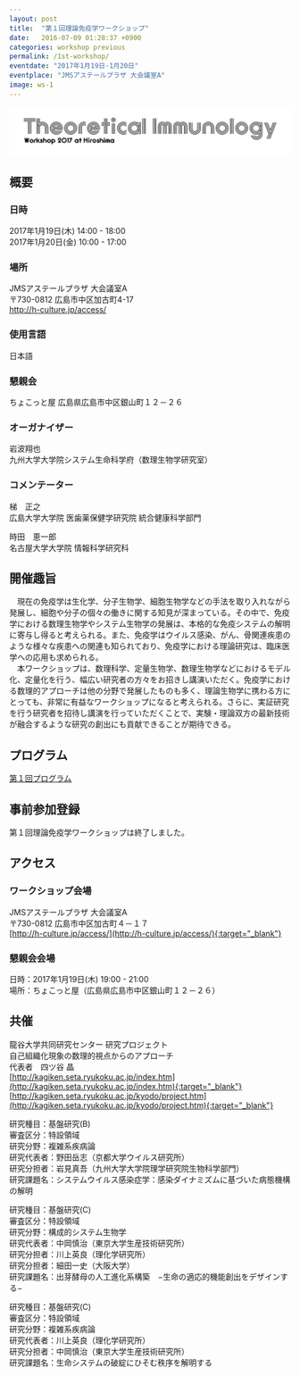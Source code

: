 ```yaml
---
layout: post
title:  "第１回理論免疫学ワークショップ"
date:   2016-07-09 01:28:37 +0900
categories: workshop previous
permalink: /1st-workshop/
eventdate: "2017年1月19日-1月20日"
eventplace: "JMSアステールプラザ 大会議室A"
image: ws-1
---
```


![](/assets/images/ws-1.png "第１回理論免疫学ワークショップ")

## 概要

<div class="cf">
<div class="page-column50">
<h3>日時</h3>
<p>2017年1月19日(木) 14:00 - 18:00<br>
2017年1月20日(金) 10:00 - 17:00</p>
<h3>場所</h3>
<p>JMSアステールプラザ 大会議室A<br>
〒730-0812 広島市中区加古町4-17<br>
<a href="http://h-culture.jp/access/" target="_blank">http://h-culture.jp/access/</a></p>
<h3>使用言語</h3>
<p>日本語</p>
</div>

<div class="page-column50">
<h3>懇親会</h3>
<p>ちょこっと屋
広島県広島市中区銀山町１２－２６</p>
<h3>オーガナイザー</h3>
<p>岩波翔也<br>
九州大学大学院システム生命科学府（数理生物学研究室）</p>
<h3>コメンテーター</h3>
<p>梯　正之<br>
広島大学大学院 医歯薬保健学研究院 統合健康科学部門</p>
<p>時田　恵一郎<br>
名古屋大学大学院 情報科学研究科</p>
</div>
</div>


## 開催趣旨
　現在の免疫学は生化学、分子生物学、細胞生物学などの手法を取り入れながら発展し、細胞や分子の個々の働きに関する知見が深まっている。その中で、免疫学における数理生物学やシステム生物学の発展は、本格的な免疫システムの解明に寄与し得ると考えられる。また、免疫学はウイルス感染、がん、骨関連疾患のような様々な疾患への関連も知られており、免疫学における理論研究は、臨床医学への応用も求められる。  
　本ワークショップは、数理科学、定量生物学、数理生物学などにおけるモデル化、定量化を行う、幅広い研究者の方々をお招きし講演いただく。免疫学における数理的アプローチは他の分野で発展したものも多く、理論生物学に携わる方にとっても、非常に有益なワークショップになると考えられる。さらに、実証研究を行う研究者を招待し講演を行っていただくことで、実験・理論双方の最新技術が融合するような研究の創出にも貢献できることが期待できる。

## プログラム
[第１回プログラム](/1st-program)

## 事前参加登録
第１回理論免疫学ワークショップは終了しました。

## アクセス
### ワークショップ会場
JMSアステールプラザ 大会議室A  
〒730-0812 広島市中区加古町４－１７  
[http://h-culture.jp/access/](http://h-culture.jp/access/){:target="_blank"}

### 懇親会会場
日時：2017年1月19日(木) 19:00 - 21:00  
場所：ちょこっと屋（広島県広島市中区銀山町１２－２６）

## 共催

龍谷大学共同研究センター  研究プロジェクト  
自己組織化現象の数理的視点からのアプローチ  
代表者　四ツ谷 晶  
[http://kagiken.seta.ryukoku.ac.jp/index.htm](http://kagiken.seta.ryukoku.ac.jp/index.htm){:target="_blank"}  
[http://kagiken.seta.ryukoku.ac.jp/kyodo/project.htm](http://kagiken.seta.ryukoku.ac.jp/kyodo/project.htm){:target="_blank"}

研究種目：基盤研究(B)  
審査区分：特設領域  
研究分野：複雑系疾病論  
研究代表者：野田岳志（京都大学ウイルス研究所）  
研究分担者：岩見真吾（九州大学大学院理学研究院生物科学部門）  
研究課題名：システムウイルス感染症学：感染ダイナミズムに基づいた病態機構の解明

研究種目：基盤研究(C)  
審査区分：特設領域  
研究分野：構成的システム生物学  
研究代表者：中岡慎治（東京大学生産技術研究所）  
研究分担者：川上英良（理化学研究所）  
研究分担者：細田一史（大阪大学）  
研究課題名：出芽酵母の人工進化系構築　−生命の適応的機能創出をデザインする−

研究種目：基盤研究(C)  
審査区分：特設領域  
研究分野：複雑系疾病論  
研究代表者：川上英良（理化学研究所）  
研究分担者：中岡慎治（東京大学生産技術研究所）  
研究課題名：生命システムの破綻にひそむ秩序を解明する
